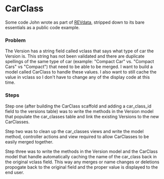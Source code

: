 # CarClass

Some code John wrote as part of [REVdata](http://revdata.com), stripped down to its bare essentials as a public code example.

### Problem

The Version has a string field called vclass that says what type of car the Version is. This string has not been validated and there are duplicate spellings of the same type of car (example: "Compact Car" vs. "Compact Cars" vs "Compact") that need to be able to be merged. I want to build a model called CarClass to handle these values. I also want to still cache the value in vclass so I don't have to change any of the display code at this time.

### Steps

Step one (after building the CarClass scaffold and adding a car_class_id field to the versions table) was to write the methods in the Version model that populate the car_classes table and link the existing Versions to the new CarClasses.

Step two was to clean up the car_classes views and write the model method, controller actions and view required to allow CarClasses to be easily merged together.

Step three was to write the methods in the Version model and the CarClass model that handle automatically caching the name of the car_class back in the original vclass field. This way any merges or name changes or deletions propogate back to the original field and the proper value is displayed to the end user.

